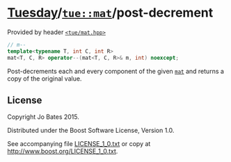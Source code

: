 [Tuesday](../../../README.md)/[`tue::mat`](../../headers/mat.md)/post-decrement
===============================================================================
Provided by header [`<tue/mat.hpp>`](../../headers/mat.md)

```c++
// m--
template<typename T, int C, int R>
mat<T, C, R> operator--(mat<T, C, R>& m, int) noexcept;
```

Post-decrements each and every component of the given
[`mat`](../../headers/mat.md) and returns a copy of the original value.

License
-------
Copyright Jo Bates 2015.

Distributed under the Boost Software License, Version 1.0.

See accompanying file [LICENSE_1_0.txt](../../../LICENSE_1_0.txt) or copy at
http://www.boost.org/LICENSE_1_0.txt.
